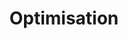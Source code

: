---
title: Optimisation

slides: 

  - content: |
      # Optimisation
      _Making your website fly_



  


  - content: |

      ## Chrome Network Panel

      The network panel allows you to visualise the 
      order files are loaded in and how long they take.

  - content: |

      In Chrome Dev Tools, open the Network panel
      and then refresh the page to see the results.

  - content: |

      The most helpful columns for basic web dev
      are the "size" and "time" columns.

  - content: |

      In the bottom bar, Chrome tells you about
      the size of the site and total load time.

  - content: |

      Research shows that slow pages lose visitors fast,
      with 40% of people not waiting more than 3 seconds.

      [Stats from Kissmetrics](https://blog.kissmetrics.com/loading-time/)

  - content: |

      The information available can also help you
      consider the data transferred for mobile users.








  - content: |

      ## Simulating Slow Connections

      You can even see how you site loads
      on different types of connections.


  - content: |

      How long does your site take to load on the
      fastest connection? What about the slowest?







  - content: |
      ## Summary

      - **Resource Loading**
        Explore which of your resources are largest or take longest to load.
      - **Site Summary**
        Find out how big each page is and how long it takes to load in total.
      - **Speed Simulator**
        Chrome can help you test your site on different network speeds.
      {:.flex-list}

    notes: |

      No notes

  - content: |

      ### Optimisation: Complete

      That's everything!

    notes: |

      You've completed the Optimisation chapter, well done!

      That's the whole workshop :)




---